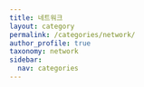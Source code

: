 ```yaml
---
title: 네트워크
layout: category
permalink: /categories/network/
author_profile: true
taxonomy: network
sidebar:
  nav: categories
---
```

